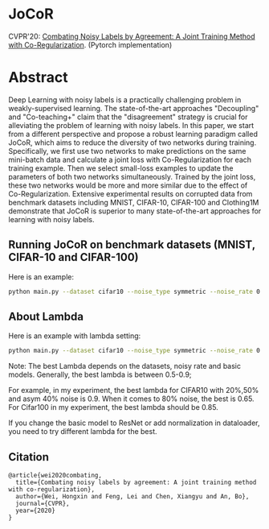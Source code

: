 # JoCoR 
CVPR'20: [Combating Noisy Labels by Agreement: A Joint Training Method with Co-Regularization](https://openaccess.thecvf.com/content_CVPR_2020/html/Wei_Combating_Noisy_Labels_by_Agreement_A_Joint_Training_Method_with_CVPR_2020_paper.html).
(Pytorch implementation)





# Abstract

Deep Learning with noisy labels is a practically challenging problem in weakly-supervised learning. The state-of-the-art approaches "Decoupling" and "Co-teaching+" claim that the "disagreement" strategy is crucial for alleviating the problem of learning with noisy labels. In this paper, we start from a different perspective and propose a robust learning paradigm called JoCoR, which aims to reduce the diversity of two networks during training. Specifically, we first use two networks to make predictions on the same mini-batch data and calculate a joint loss with Co-Regularization for each training example. Then we select small-loss examples to update the parameters of both two networks simultaneously. Trained by the joint loss, these two networks would be more and more similar due to the effect of Co-Regularization. Extensive experimental results on corrupted data from benchmark datasets including MNIST, CIFAR-10, CIFAR-100 and Clothing1M demonstrate that JoCoR is superior to many state-of-the-art approaches for learning with noisy labels.


## Running JoCoR on benchmark datasets (MNIST, CIFAR-10 and CIFAR-100)
Here is an example: 

```bash
python main.py --dataset cifar10 --noise_type symmetric --noise_rate 0.5 
```

## About Lambda
Here is an example with lambda setting: 

```bash
python main.py --dataset cifar10 --noise_type symmetric --noise_rate 0.5 --co_lambda 0.9
```

Note: 
The best Lambda depends on the datasets, noisy rate and basic models. Generally, the best lambda is between 0.5-0.9;

For example, in my experiment, the best lambda for CIFAR10 with 20%,50% and asym 40% noise is 0.9. When it comes to 80% noise, the best is 0.65.
For Cifar100 in my experiment, the best lambda should be 0.85.

If you change the basic model to ResNet or add normalization in dataloader, you need to try different lambda for the best.


## Citation

```
@article{wei2020combating,
  title={Combating noisy labels by agreement: A joint training method with co-regularization},
  author={Wei, Hongxin and Feng, Lei and Chen, Xiangyu and An, Bo},
  journal={CVPR},
  year={2020}
}
```
